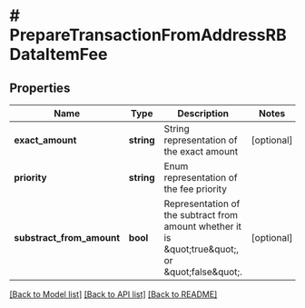 # # PrepareTransactionFromAddressRBDataItemFee

## Properties

Name | Type | Description | Notes
------------ | ------------- | ------------- | -------------
**exact_amount** | **string** | String representation of the exact amount | [optional]
**priority** | **string** | Enum representation of the fee priority |
**substract_from_amount** | **bool** | Representation of the subtract from amount whether it is \&quot;true\&quot;,  or \&quot;false\&quot;. | [optional]

[[Back to Model list]](../../README.md#models) [[Back to API list]](../../README.md#endpoints) [[Back to README]](../../README.md)

